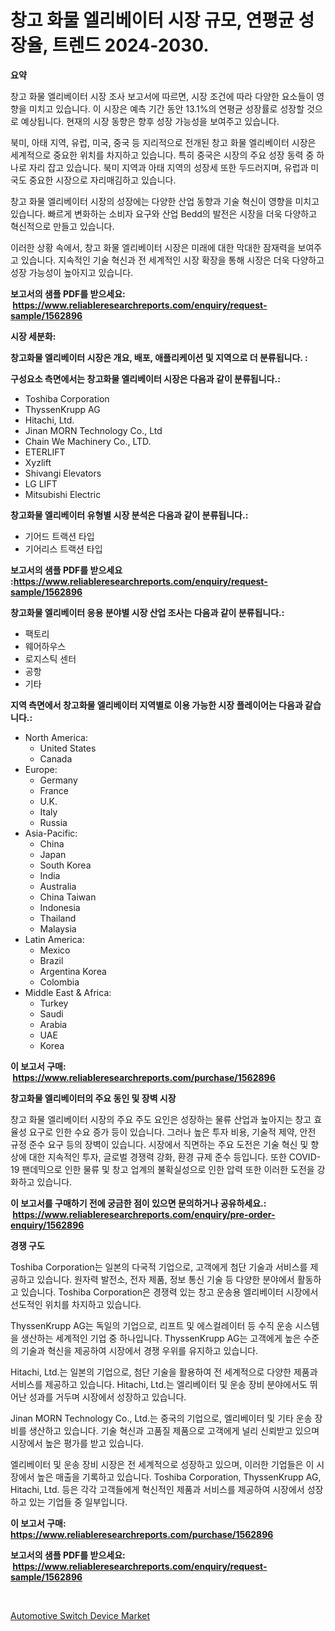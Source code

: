 <p><h1>창고 화물 엘리베이터 시장 규모, 연평균 성장율, 트렌드 2024-2030.</h1></p><p><strong>요약</strong></p>
<p><p>창고 화물 엘리베이터 시장 조사 보고서에 따르면, 시장 조건에 따라 다양한 요소들이 영향을 미치고 있습니다. 이 시장은 예측 기간 동안 13.1%의 연평균 성장률로 성장할 것으로 예상됩니다. 현재의 시장 동향은 향후 성장 가능성을 보여주고 있습니다.</p><p>북미, 아태 지역, 유럽, 미국, 중국 등 지리적으로 전개된 창고 화물 엘리베이터 시장은 세계적으로 중요한 위치를 차지하고 있습니다. 특히 중국은 시장의 주요 성장 동력 중 하나로 자리 잡고 있습니다. 북미 지역과 아태 지역의 성장세 또한 두드러지며, 유럽과 미국도 중요한 시장으로 자리매김하고 있습니다.</p><p>창고 화물 엘리베이터 시장의 성장에는 다양한 산업 동향과 기술 혁신이 영향을 미치고 있습니다. 빠르게 변화하는 소비자 요구와 산업 Bedd의 발전은 시장을 더욱 다양하고 혁신적으로 만들고 있습니다.</p><p>이러한 상황 속에서, 창고 화물 엘리베이터 시장은 미래에 대한 막대한 잠재력을 보여주고 있습니다. 지속적인 기술 혁신과 전 세계적인 시장 확장을 통해 시장은 더욱 다양하고 성장 가능성이 높아지고 있습니다.</p></p>
<p><strong>보고서의 샘플 PDF를 받으세요: &nbsp;<a href="https://www.reliableresearchreports.com/enquiry/request-sample/1562896">https://www.reliableresearchreports.com/enquiry/request-sample/1562896</a></strong></p>
<p><strong>시장 세분화:</strong></p>
<p><strong> 창고화물 엘리베이터 시장은 개요, 배포, 애플리케이션 및 지역으로 더 분류됩니다. :</strong></p>
<p><strong>구성요소 측면에서는 창고화물 엘리베이터 시장은 다음과 같이 분류됩니다.:</strong></p>
<p><ul><li>Toshiba Corporation</li><li>ThyssenKrupp AG</li><li>Hitachi, Ltd.</li><li>Jinan MORN Technology Co., Ltd</li><li>Chain We Machinery Co., LTD.</li><li>ETERLIFT</li><li>Xyzlift</li><li>Shivangi Elevators</li><li>LG LIFT</li><li>Mitsubishi Electric</li></ul></p>
<p><strong> 창고화물 엘리베이터 유형별 시장 분석은 다음과 같이 분류됩니다.:</strong></p>
<p><ul><li>기어드 트랙션 타입</li><li>기어리스 트랙션 타입</li></ul></p>
<p><strong>보고서의 샘플 PDF를 받으세요 :<a href="https://www.reliableresearchreports.com/enquiry/request-sample/1562896">https://www.reliableresearchreports.com/enquiry/request-sample/1562896</a></strong></p>
<p><strong> 창고화물 엘리베이터 응용 분야별 시장 산업 조사는 다음과 같이 분류됩니다.:</strong></p>
<p><ul><li>팩토리</li><li>웨어하우스</li><li>로지스틱 센터</li><li>공항</li><li>기타</li></ul></p>
<p><strong>지역 측면에서 창고화물 엘리베이터 지역별로 이용 가능한 시장 플레이어는 다음과 같습니다.:</strong></p>
<p><ul>
    <li>
        North America:
        <ul>
            <li>United States</li>
            <li>Canada</li>
        </ul>
    </li>
    <li>
        Europe:
        <ul>
            <li>Germany</li>
            <li>France</li>
            <li>U.K.</li>
            <li>Italy</li>
            <li>Russia</li>
        </ul>
    </li>
    <li>
        Asia-Pacific:
        <ul>
            <li>China</li>
            <li>Japan</li>
            <li>South Korea</li>
            <li>India</li>
            <li>Australia</li>
            <li>China Taiwan</li>
            <li>Indonesia</li>
            <li>Thailand</li>
            <li>Malaysia</li>
        </ul>
    </li>
    <li>
        Latin America:
        <ul>
            <li>Mexico</li>
            <li>Brazil</li>
            <li>Argentina Korea</li>
            <li>Colombia</li>
        </ul>
    </li>
    <li>
        Middle East & Africa:
        <ul>
            <li>Turkey</li>
            <li>Saudi</li>
            <li>Arabia</li>
            <li>UAE</li>
            <li>Korea</li>
        </ul>
    </li>
    </ul></p>
<p><strong>이 보고서 구매: &nbsp;<a href="https://www.reliableresearchreports.com/purchase/1562896">https://www.reliableresearchreports.com/purchase/1562896</a></strong></p>
<p><strong>창고화물 엘리베이터의 주요 동인 및 장벽 시장</strong></p>
<p><p>창고 화물 엘리베이터 시장의 주요 주도 요인은 성장하는 물류 산업과 높아지는 창고 효율성 요구로 인한 수요 증가 등이 있습니다. 그러나 높은 투자 비용, 기술적 제약, 안전 규정 준수 요구 등의 장벽이 있습니다. 시장에서 직면하는 주요 도전은 기술 혁신 및 향상에 대한 지속적인 투자, 글로벌 경쟁력 강화, 환경 규제 준수 등입니다. 또한 COVID-19 팬데믹으로 인한 물류 및 창고 업계의 불확실성으로 인한 압력 또한 이러한 도전을 강화하고 있습니다.</p></p>
<p><strong>이 보고서를 구매하기 전에 궁금한 점이 있으면 문의하거나 공유하세요.: &nbsp;<a href="https://www.reliableresearchreports.com/enquiry/pre-order-enquiry/1562896">https://www.reliableresearchreports.com/enquiry/pre-order-enquiry/1562896</a></strong></p>
<p><strong>경쟁 구도</strong></p>
<p><p>Toshiba Corporation는 일본의 다국적 기업으로, 고객에게 첨단 기술과 서비스를 제공하고 있습니다. 원자력 발전소, 전자 제품, 정보 통신 기술 등 다양한 분야에서 활동하고 있습니다. Toshiba Corporation은 경쟁력 있는 창고 운송용 엘리베이터 시장에서 선도적인 위치를 차지하고 있습니다.</p><p>ThyssenKrupp AG는 독일의 기업으로, 리프트 및 에스컬레이터 등 수직 운송 시스템을 생산하는 세계적인 기업 중 하나입니다. ThyssenKrupp AG는 고객에게 높은 수준의 기술과 혁신을 제공하여 시장에서 경쟁 우위를 유지하고 있습니다.</p><p>Hitachi, Ltd.는 일본의 기업으로, 첨단 기술을 활용하여 전 세계적으로 다양한 제품과 서비스를 제공하고 있습니다. Hitachi, Ltd.는 엘리베이터 및 운송 장비 분야에서도 뛰어난 성과를 거두며 시장에서 성장하고 있습니다.</p><p>Jinan MORN Technology Co., Ltd.는 중국의 기업으로, 엘리베이터 및 기타 운송 장비를 생산하고 있습니다. 기술 혁신과 고품질 제품으로 고객에게 널리 신뢰받고 있으며 시장에서 높은 평가를 받고 있습니다.</p><p>엘리베이터 및 운송 장비 시장은 전 세계적으로 성장하고 있으며, 이러한 기업들은 이 시장에서 높은 매출을 기록하고 있습니다. Toshiba Corporation, ThyssenKrupp AG, Hitachi, Ltd. 등은 각각 고객들에게 혁신적인 제품과 서비스를 제공하여 시장에서 성장하고 있는 기업들 중 일부입니다.</p></p>
<p><strong>이 보고서 구매: &nbsp; <a href="https://www.reliableresearchreports.com/purchase/1562896">https://www.reliableresearchreports.com/purchase/1562896</a></strong></p>
<p><strong>보고서의 샘플 PDF를 받으세요: &nbsp;<a href="https://www.reliableresearchreports.com/enquiry/request-sample/1562896">https://www.reliableresearchreports.com/enquiry/request-sample/1562896</a></strong><strong></strong></p>
<p>&nbsp;</p>
<p><p><a href="https://picayune-night-cbd.notion.site/Automotive-Switch-Device-Market-Provides-a-Comprehensive-Analysis-Including-a-Macro-Overview-of-the--a60174500c7b4414b7d7d0557e51a9b0">Automotive Switch Device Market</a></p></p>